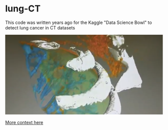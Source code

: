 # lung-CT

This code was written years ago for the Kaggle "Data Science Bowl" to detect lung cancer in CT datasets


![alt text](nodule.png)


[More context here](https://twitter.com/subC0smos/status/1236061271172079616)

